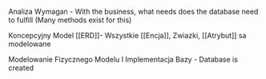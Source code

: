 Analiza Wymagan - With the business, what needs does the database need to fulfill (Many methods exist for this)

Koncepcyjny Model [[ERD]]- Wszystkie [[Encja]], Zwiazki, [[Atrybut]] sa modelowane

Modelowanie Fizycznego Modelu I Implementacja Bazy - Database is created